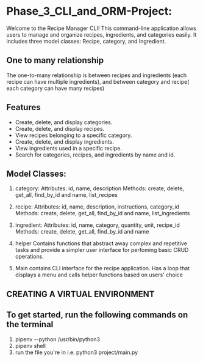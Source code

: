 # Phase_3_CLI_and_ORM-Project:
Welcome to the Recipe Manager CLI! This command-line application allows users to manage and organize recipes, ingredients, and categories easily. It includes three model classes: Recipe, category, and Ingredient. 

## One to many relationship
The one-to-many relationship is between recipes and ingredients (each recipe can have multiple ingredients), and between category and recipe( each category can have many recipes)

## Features
- Create, delete, and display categories.
- Create, delete, and display recipes.
- View recipes belonging to a specific category.
- Create, delete, and display ingredients.
- View ingredients used in a specific recipe.
- Search for categories, recipes, and ingredients by name and id.

## Model Classes:
1. category:
Attributes: id, name, description
Methods: create, delete, get_all, find_by_id and name, list_recipes

2. recipe:
Attributes: id, name, description, instructions, category_id
Methods: create, delete, get_all, find_by_id and name, list_ingredients

3. ingredient:
Attributes: id, name, category, quantity, unit, recipe_id
Methods: create, delete, get_all, find_by_id and name

4. helper
Contains functions that abstract away complex and repetitive tasks and provide a simpler user interface
for perfoming basic CRUD operations.

5. Main
contains CLI interface for the recipe application. Has a loop that displays a menu and calls helper functions based on 
users' choice

## CREATING A VIRTUAL ENVIRONMENT
## To get started, run the following commands on the terminal
1. pipenv --python /usr/bin/python3
2. pipenv shell
3. run the file you're in i.e. python3 project/main.py
